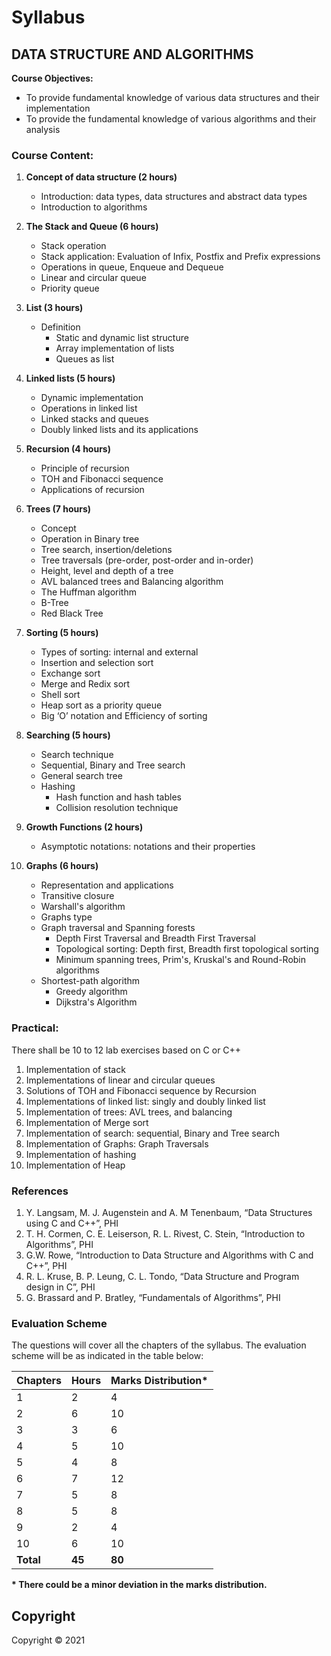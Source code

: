 # Syllabus

## DATA STRUCTURE AND ALGORITHMS

**Course Objectives:**

* To provide fundamental knowledge of various data structures and their implementation
* To provide the fundamental knowledge of various algorithms and their analysis

###  **Course Content:**

1. **Concept of data structure (2 hours)**
    * Introduction: data types, data structures and abstract data types
    * Introduction to algorithms

2. **The Stack and Queue (6 hours)**
    * Stack operation
    * Stack application: Evaluation of Infix, Postfix and Prefix expressions
    * Operations in queue, Enqueue and Dequeue
    * Linear and circular queue
    * Priority queue

3. **List (3 hours)**
    * Definition
        * Static and dynamic list structure
        * Array implementation of lists
        * Queues as list

4. **Linked lists (5 hours)**
    * Dynamic implementation
    * Operations in linked list
    * Linked stacks and queues
    * Doubly linked lists and its applications

5. **Recursion (4 hours)**
    * Principle of recursion
    * TOH and Fibonacci sequence
    * Applications of recursion

6. **Trees (7 hours)**
    * Concept
    * Operation in Binary tree
    * Tree search, insertion/deletions
    * Tree traversals (pre-order, post-order and in-order)
    * Height, level and depth of a tree
    * AVL balanced trees and Balancing algorithm
    * The Huffman algorithm
    * B-Tree
    * Red Black Tree

7. **Sorting (5 hours)**
    * Types of sorting: internal and external
    * Insertion and selection sort
    * Exchange sort
    * Merge and Redix sort
    * Shell sort
    * Heap sort as a priority queue
    * Big ‘O’ notation and Efficiency of sorting

8. **Searching (5 hours)**
    * Search technique
    * Sequential, Binary and Tree search
    * General search tree
    * Hashing
        * Hash function and hash tables
        * Collision resolution technique

9. **Growth Functions (2 hours)**
    * Asymptotic notations: notations and their properties 

10. **Graphs (6 hours)**
    * Representation and applications
    * Transitive closure
    * Warshall's algorithm
    * Graphs type
    * Graph traversal and Spanning forests
        * Depth First Traversal and Breadth First Traversal
        * Topological sorting: Depth first, Breadth first topological sorting
        * Minimum spanning trees, Prim's, Kruskal's and Round-Robin algorithms
    * Shortest-path algorithm
        * Greedy algorithm
        * Dijkstra's Algorithm

### Practical:

There shall be 10 to 12 lab exercises based on C or C++

1. Implementation of stack
2. Implementations of linear and circular queues
3. Solutions of TOH and Fibonacci sequence by Recursion
4. Implementations of linked list: singly and doubly linked list
5. Implementation of trees: AVL trees, and balancing
6. Implementation of Merge sort
7. Implementation of search: sequential, Binary and Tree search
8. Implementation of Graphs: Graph Traversals
9. Implementation of hashing
10. Implementation of Heap


### References

1. Y. Langsam, M. J. Augenstein and A. M Tenenbaum, “Data Structures using C and C++”, PHI
2. T. H. Cormen, C. E. Leiserson, R. L. Rivest, C. Stein,  “Introduction to Algorithms”, PHI
3. G.W. Rowe, “Introduction to Data Structure and Algorithms with C and C++”, PHI
4. R. L. Kruse, B. P. Leung, C. L. Tondo, “Data Structure and Program design in C”, PHI
5. G. Brassard and P. Bratley, “Fundamentals of Algorithms”, PHI

### Evaluation Scheme

The questions will cover all the chapters of the syllabus. The evaluation scheme will be as indicated in the table below:

| Chapters | Hours | Marks Distribution* |
|---|---|---|
| 1 | 2 | 4 |
| 2 | 6 | 10 |
| 3 | 3 | 6 |
| 4 | 5 | 10 |
| 5 | 4 | 8 |
| 6 | 7 | 12 |
| 7 | 5 | 8 |
| 8 | 5 | 8 |
| 9 | 2 | 4 |
| 10 | 6 | 10 |
| **Total** | **45** | **80** |

**\* There could be a minor deviation in the marks distribution.**

## Copyright

Copyright &copy; 2021